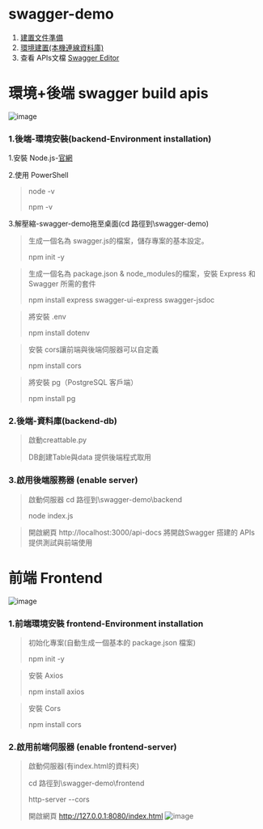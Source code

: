 # swagger-demo
1. [建置文件準備](https://docs.google.com/document/d/1_kSVEw1GDWATSK60A1N0HSHbuMcFfXT5VePlorIuKQg/edit?tab=t.5jst5rcf4n5z)
2. [環境建置(本機連線資料庫)](https://docs.google.com/document/d/1_kSVEw1GDWATSK60A1N0HSHbuMcFfXT5VePlorIuKQg/edit?tab=t.buy4itt0tk0#heading=h.da7lmvekh7xh)
3. 查看 APIs文檔 [Swagger Editor](https://editor.swagger.io/) 

# 環境+後端 swagger build apis
![image](https://github.com/user-attachments/assets/603e8110-d9b2-42eb-9639-5e5189a82021)

### 1.後端-環境安裝(backend-Environment installation)
1.安裝 Node.js-[官網](https://nodejs.org/en)

2.使用 PowerShell
> node -v
> 
> npm -v

3.解壓縮-swagger-demo拖至桌面(cd 路徑到\swagger-demo)
  > 生成一個名為 swagger.js的檔案，儲存專案的基本設定。
  > 
  > npm init -y

  > 生成一個名為 package.json & node_modules的檔案，安裝 Express 和 Swagger 所需的套件  
  >
  > npm install express swagger-ui-express swagger-jsdoc
  
  > 將安裝 .env
  > 
  > npm install dotenv

  > 安裝 cors讓前端與後端伺服器可以自定義
  >
  > npm install cors
  
  > 將安裝 pg（PostgreSQL 客戶端）
  >
  > npm install pg

  

### 2.後端-資料庫(backend-db) 
  > 啟動creattable.py
  >
  > DB創建Table與data 提供後端程式取用

### 3.啟用後端服務器 (enable server)
  > 啟動伺服器 cd 路徑到\swagger-demo\backend
  >
  > node index.js

  > 開啟網頁 http://localhost:3000/api-docs 將開啟Swagger 搭建的 APIs 提供測試與前端使用

# 前端 Frontend
![image](https://github.com/user-attachments/assets/09461cae-cbb7-4e60-a5e7-f003b38beead)

### 1.前端環境安裝 frontend-Environment installation
  > 初始化專案(自動生成一個基本的 package.json 檔案)
  >
  > npm init -y

  > 安裝 Axios
  >  
  > npm install axios

  > 安裝 Cors
  >
  > npm install cors

### 2.啟用前端伺服器 (enable frontend-server)
  >啟動伺服器(有index.html的資料夾)
  >
  > cd 路徑到\swagger-demo\frontend
  > 
  > http-server --cors
  >
  > 開啟網頁 http://127.0.0.1:8080/index.html
  ![image](https://github.com/user-attachments/assets/7a65b916-e326-4edc-9c58-584719c42d3a)
